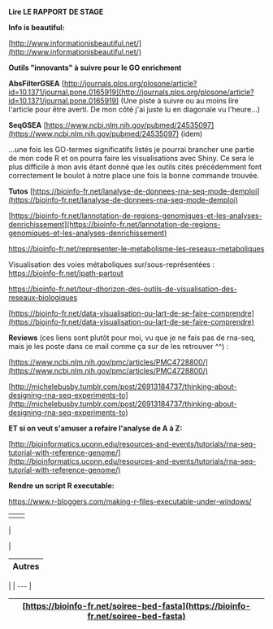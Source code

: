 

**Lire LE RAPPORT DE STAGE**

**Info is beautiful:**

 [http://www.informationisbeautiful.net/](http://www.informationisbeautiful.net/)

**Outils &quot;innovants&quot; à suivre pour le GO enrichment**

**AbsFilterGSEA**
 [http://journals.plos.org/plosone/article?id=10.1371/journal.pone.0165919](http://journals.plos.org/plosone/article?id=10.1371/journal.pone.0165919) (Une piste à suivre ou au moins lire l&#39;article pour être averti. De mon côté j&#39;ai juste lu en diagonale vu l&#39;heure...)

**SeqGSEA**
 [https://www.ncbi.nlm.nih.gov/pubmed/24535097](https://www.ncbi.nlm.nih.gov/pubmed/24535097) (idem)

...une fois les GO-termes significatifs listés je pourrai brancher une partie de mon code R et on pourra faire les visualisations avec Shiny. Ce sera le plus difficile à mon avis étant donné que les outils cités précédemment font correctement le boulot à notre place une fois la bonne commande trouvée.

**Tutos**
 [https://bioinfo-fr.net/lanalyse-de-donnees-rna-seq-mode-demploi](https://bioinfo-fr.net/lanalyse-de-donnees-rna-seq-mode-demploi)

 [https://bioinfo-fr.net/lannotation-de-regions-genomiques-et-les-analyses-denrichissement](https://bioinfo-fr.net/lannotation-de-regions-genomiques-et-les-analyses-denrichissement)

https://bioinfo-fr.net/representer-le-metabolisme-les-reseaux-metaboliques

Visualisation des voies métaboliques sur/sous-représentées : [https://bioinfo-fr.net/ipath-partout ](https://bioinfo-fr.net/ipath-partout)

https://bioinfo-fr.net/tour-dhorizon-des-outils-de-visualisation-des-reseaux-biologiques

[https://bioinfo-fr.net/data-visualisation-ou-lart-de-se-faire-comprendre](https://bioinfo-fr.net/data-visualisation-ou-lart-de-se-faire-comprendre)

**Reviews**
(ces liens sont plutôt pour moi, vu que je ne fais pas de rna-seq, mais je les poste dans ce mail comme ça sur de les retrouver ^^) :

[https://www.ncbi.nlm.nih.gov/pmc/articles/PMC4728800/](https://www.ncbi.nlm.nih.gov/pmc/articles/PMC4728800/)

 [http://michelebusby.tumblr.com/post/26913184737/thinking-about-designing-rna-seq-experiments-to](http://michelebusby.tumblr.com/post/26913184737/thinking-about-designing-rna-seq-experiments-to)

**ET si on veut s&#39;amuser a refaire l&#39;analyse de A à Z:**

 [http://bioinformatics.uconn.edu/resources-and-events/tutorials/rna-seq-tutorial-with-reference-genome/](http://bioinformatics.uconn.edu/resources-and-events/tutorials/rna-seq-tutorial-with-reference-genome/)



**Rendre un script R executable:**

https://www.r-bloggers.com/making-r-files-executable-under-windows/

|   |   |
| --- | --- |
|   |

|

|

| **Autres** |
| --- |

  |
| --- |

 [https://bioinfo-fr.net/soiree-bed-fasta](https://bioinfo-fr.net/soiree-bed-fasta) |
| --- |

